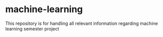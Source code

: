 # machine-learning
This repository is for handling all relevant information regarding machine learning semester project

